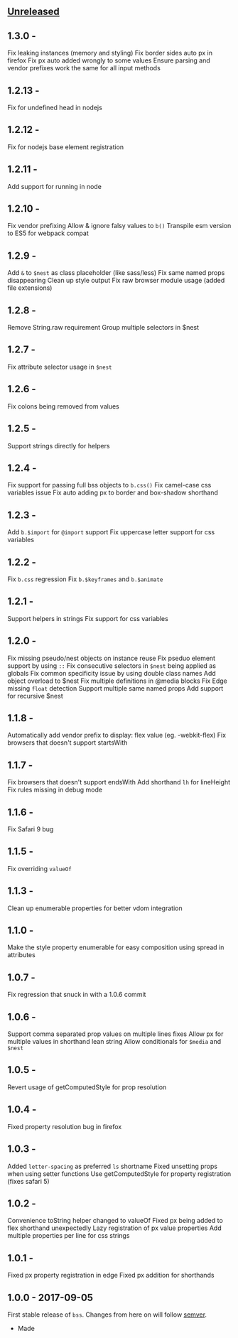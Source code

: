 ## [Unreleased]

## 1.3.0 -
Fix leaking instances (memory and styling)
Fix border sides auto px in firefox 
Fix px auto added wrongly to some values
Ensure parsing and vendor prefixes work the same for all input methods

## 1.2.13 -
Fix for undefined head in nodejs

## 1.2.12 -
Fix for nodejs base element registration

## 1.2.11 -
Add support for running in node

## 1.2.10 -
Fix vendor prefixing
Allow & ignore falsy values to `b()`
Transpile esm version to ES5 for webpack compat

## 1.2.9 -
Add `&` to `$nest` as class placeholder (like sass/less)
Fix same named props disappearing
Clean up style output
Fix raw browser module usage (added file extensions)

## 1.2.8 -
Remove String.raw requirement
Group multiple selectors in $nest

## 1.2.7 -
Fix attribute selector usage in `$nest`

## 1.2.6 -
Fix colons being removed from values

## 1.2.5 -
Support strings directly for helpers

## 1.2.4 -
Fix support for passing full bss objects to `b.css()`
Fix camel-case css variables issue
Fix auto adding px to border and box-shadow shorthand

## 1.2.3 -
Add `b.$import` for `@import` support
Fix uppercase letter support for css variables

## 1.2.2 -
Fix `b.css` regression
Fix `b.$keyframes` and `b.$animate` 

## 1.2.1 -
Support helpers in strings
Fix support for css variables

## 1.2.0 -
Fix missing pseudo/nest objects on instance reuse
Fix pseduo element support by using `::`
Fix consecutive selectors in `$nest` being applied as globals
Fix common specificity issue by using double class names
Add object overload to $nest
Fix multiple definitions in @media blocks
Fix Edge missing `float` detection
Support multiple same named props
Add support for recursive $nest

## 1.1.8 -
Automatically add vendor prefix to display: flex value (eg. -webkit-flex)
Fix browsers that doesn't support startsWith

## 1.1.7 -
Fix browsers that doesn't support endsWith
Add shorthand `lh` for lineHeight
Fix rules missing in debug mode

## 1.1.6 -
Fix Safari 9 bug

## 1.1.5 -
Fix overriding `valueOf`

## 1.1.3 -
Clean up enumerable properties for better vdom integration

## 1.1.0 - 
Make the style property enumerable for easy composition using spread in attributes

## 1.0.7 -

Fix regression that snuck in with a 1.0.6 commit

## 1.0.6 -

Support comma separated prop values on multiple lines fixes
Allow px for multiple values in shorthand lean string
Allow conditionals for `$media` and `$nest`

## 1.0.5 -

Revert usage of getComputedStyle for prop resolution

## 1.0.4 -

Fixed property resolution bug in firefox

## 1.0.3 - 

Added `letter-spacing` as preferred `ls` shortname
Fixed unsetting props when using setter functions
Use getComputedStyle for property registration (fixes safari 5)

## 1.0.2 - 

Convenience toString helper changed to valueOf
Fixed px being added to flex shorthand unexpectedly
Lazy registration of px value properties
Add multiple properties per line for css strings

## 1.0.1 - 

Fixed px property registration in edge
Fixed px addition for shorthands

## 1.0.0 - 2017-09-05

First stable release of `bss`. Changes from here on will follow [semver](http://semver.org/).
- Made 

[Unreleased]: https://github.com/porsager/bss/compare/v1.0.0...HEAD
